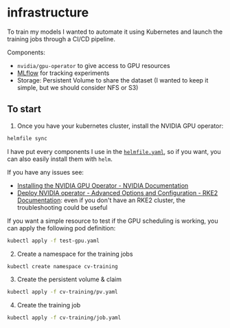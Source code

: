 # infrastructure

To train my models I wanted to automate it using Kubernetes and launch the training jobs through a CI/CD pipeline.

Components:
- `nvidia/gpu-operator` to give access to GPU resources
- [MLflow](https://mlflow.org/docs/latest/ml/tracking/) for tracking experiments
- Storage: Persistent Volume to share the dataset (I wanted to keep it simple, but we should consider NFS or S3)

## To start

1. Once you have your kubernetes cluster, install the NVIDIA GPU operator:

```bash
helmfile sync
```

I have put every components I use in the [`helmfile.yaml`](helmfile.yaml), so if you want, you can also easily install them with `helm`. 

If you have any issues see:
- [Installing the NVIDIA GPU Operator - NVIDIA Documentation](https://docs.nvidia.com/datacenter/cloud-native/gpu-operator/latest/getting-started.html)
- [Deploy NVIDIA operator - Advanced Options and Configuration - RKE2 Documentation](https://docs.rke2.io/advanced#deploy-nvidia-operator): even if you don't have an RKE2 cluster, the troubleshooting could be useful

If you want a simple resource to test if the GPU scheduling is working, you can apply the following pod definition:

```bash
kubectl apply -f test-gpu.yaml
```

2. Create a namespace for the training jobs

```bash
kubectl create namespace cv-training
```

3. Create the persistent volume & claim

```bash
kubectl apply -f cv-training/pv.yaml
```

4. Create the training job

```bash
kubectl apply -f cv-training/job.yaml
```
